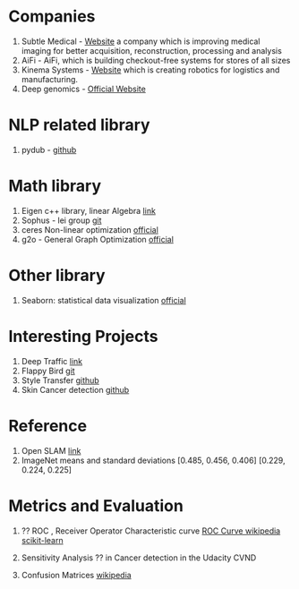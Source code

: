
# Companies

1. Subtle Medical - [Website](https://subtlemedical.com/) a company which  is improving medical imaging for better acquisition, reconstruction, processing and analysis
2. AiFi - AiFi, which is building checkout-free systems for stores of all sizes
3. Kinema Systems - [Website](http://www.kinemasystems.com/)  which is creating robotics for logistics and manufacturing.
4. Deep genomics - [Official Website](https://www.deepgenomics.com/)

# NLP related library

1. pydub - [github](https://github.com/jiaaro/pydub)

# Math library

1. Eigen c++ library, linear Algebra [link](http://eigen.tuxfamily.org/)
2. Sophus - lei group  [git](https://github.com/strasdat/Sophus)
3. ceres Non-linear optimization [official](http://ceres-solver.org/)
4. g2o - General Graph Optimization [official](https://openslam-org.github.io/g2o.html)


# Other library

1. Seaborn: statistical data visualization [official](https://seaborn.pydata.org/) 

# Interesting Projects

1. Deep Traffic  [link](https://selfdrivingcars.mit.edu/deeptraffic/)
2. Flappy Bird [git](https://github.com/yenchenlin/DeepLearningFlappyBird)
3. Style Transfer [github](https://github.com/lengstrom/fast-style-transfer)
4. Skin Cancer detection [github](https://github.com/udacity/dermatologist-ai)

# Reference 

1. Open SLAM [link](https://openslam-org.github.io/)
2. ImageNet means and standard deviations [0.485, 0.456, 0.406] [0.229, 0.224, 0.225]

# Metrics and Evaluation

1. ?? ROC , Receiver Operator Characteristic curve [ROC Curve wikipedia](https://en.wikipedia.org/wiki/Receiver_operating_characteristic)
[scikit-learn](http://scikit-learn.org/stable/auto_examples/model_selection/plot_roc.html#sphx-glr-auto-examples-model-selection-plot-roc-py)

2. Sensitivity Analysis ?? in Cancer detection in the Udacity CVND

3. Confusion Matrices [wikipedia](https://en.wikipedia.org/wiki/Confusion_matrix)